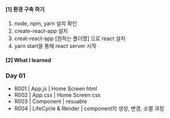 #### [1] 환경 구축 하기
1) node, npm, yarn 설치 확인
2) create-react-app 설치
3) creat-react-app [원하는 폴더명] 으로 react 설치
4) yarn start을 통해 react server 시작

#### [2] What I learned
### Day 01
- R001 | App.js  | Home Screen html
- R002 | App.css | Home Screen css
- R003 | Component | resuable
- R004 | LifeCycle & Render | component의 생성, 변경, 소멸 과정